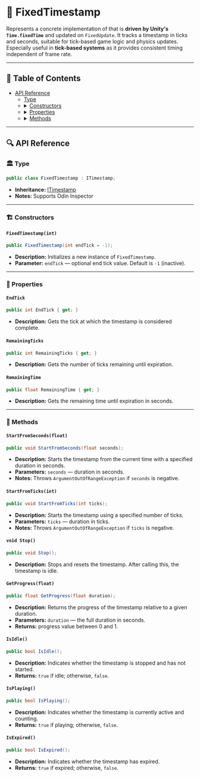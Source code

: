 # 🧩 FixedTimestamp

Represents a concrete implementation of that is **driven by Unity's `Time.fixedTime`** and
updated on `FixedUpdate`. It tracks a timestamp in ticks and seconds, suitable for tick-based game logic and physics
updates. Especially useful in **tick-based systems** as it provides consistent timing independent of frame rate.

---

## 📑 Table of Contents

<ul>
  <li><a href="#-api-reference">API Reference</a>
    <ul>
      <li><a href="#-type">Type</a></li>
      <li>
        <details>
          <summary><a href="#-constructors">Constructors</a></summary>
          <ul>
            <li><a href="#fixedtimestampint">FixedTimestamp(int)</a></li>
          </ul>
        </details>
      </li>
      <li>
        <details>
          <summary><a href="#-properties">Properties</a></summary>
          <ul>
            <li><a href="#endtick">EndTick</a></li>
            <li><a href="#remainingticks">RemainingTicks</a></li>
            <li><a href="#remainingtime">RemainingTime</a></li>
          </ul>
        </details>
      </li>
      <li>
        <details>
          <summary><a href="#-methods">Methods</a></summary>
          <ul>
            <li><a href="#startfromsecondsfloat">StartFromSeconds(float)</a></li>
            <li><a href="#startfromticksint">StartFromTicks(int)</a></li>
            <li><a href="#stop">Stop()</a></li>
            <li><a href="#getprogressfloat">GetProgress(float)</a></li>
            <li><a href="#isidle">IsIdle()</a></li>
            <li><a href="#isplaying">IsPlaying()</a></li>
            <li><a href="#isexpired">IsExpired()</a></li>
          </ul>
        </details>
      </li>
    </ul>
  </li>
</ul>

---

## 🔍 API Reference

### 🏛️ Type <div id="-type"></div>

```csharp
public class FixedTimestamp : ITimestamp;
```

- **Inheritance:** [ITimestamp](ITimestamp.md)
- **Notes:** Supports Odin Inspector


---

<div id="-constructors"></div>

### 🏗️ Constructors

#### `FixedTimestamp(int)`

```csharp
public FixedTimestamp(int endTick = -1);
```

- **Description:** Initializes a new instance of `FixedTimestamp`.
- **Parameter:** `endTick` — optional end tick value. Default is `-1` (inactive).

---

### 🔑 Properties

#### `EndTick`

```csharp
public int EndTick { get; }
```

- **Description:** Gets the tick at which the timestamp is considered complete.

#### `RemainingTicks`

```csharp
public int RemainingTicks { get; }
```

- **Description:** Gets the number of ticks remaining until expiration.

#### `RemainingTime`

```csharp
public float RemainingTime { get; }
```

- **Description:** Gets the remaining time until expiration in seconds.

---

### 🏹 Methods

#### `StartFromSeconds(float)`

```csharp
public void StartFromSeconds(float seconds);
```

- **Description:** Starts the timestamp from the current time with a specified duration in seconds.
- **Parameters:** `seconds` — duration in seconds.
- **Notes:** Throws `ArgumentOutOfRangeException` if `seconds` is negative.

#### `StartFromTicks(int)`

```csharp
public void StartFromTicks(int ticks);
```

- **Description:** Starts the timestamp using a specified number of ticks.
- **Parameters:** `ticks` — duration in ticks.
- **Notes:** Throws `ArgumentOutOfRangeException` if `ticks` is negative.

#### `void Stop()`

```csharp
public void Stop();
```

- **Description:** Stops and resets the timestamp. After calling this, the timestamp is idle.

#### `GetProgress(float)`

```csharp
public float GetProgress(float duration);
```

- **Description:** Returns the progress of the timestamp relative to a given duration.
- **Parameters:** `duration` — the full duration in seconds.
- **Returns:** progress value between 0 and 1.

#### `IsIdle()`

```csharp
public bool IsIdle();
```

- **Description:** Indicates whether the timestamp is stopped and has not started.
- **Returns:** `true` if idle; otherwise, `false`.

#### `IsPlaying()`

```csharp
public bool IsPlaying();
```

- **Description:** Indicates whether the timestamp is currently active and counting.
- **Returns:** `true` if playing; otherwise, `false`.

#### `IsExpired()`

```csharp
public bool IsExpired();
```

- **Description:** Indicates whether the timestamp has expired.
- **Returns:** `true` if expired; otherwise, `false`.
